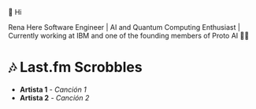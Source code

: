 👋 Hi

Rena Here
Software Engineer | AI and Quantum Computing Enthusiast | Currently working at IBM and one of the founding members of Proto AI 🤖🦾

# 🎶 Last.fm Scrobbles

- **Artista 1** - *Canción 1*
- **Artista 2** - *Canción 2*